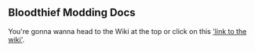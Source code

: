 ## Bloodthief Modding Docs
You're gonna wanna head to the Wiki at the top or click on this ['link to the wiki'](https://github.com/carlosfruitcup/bloodthief-modding-docs/wiki).

